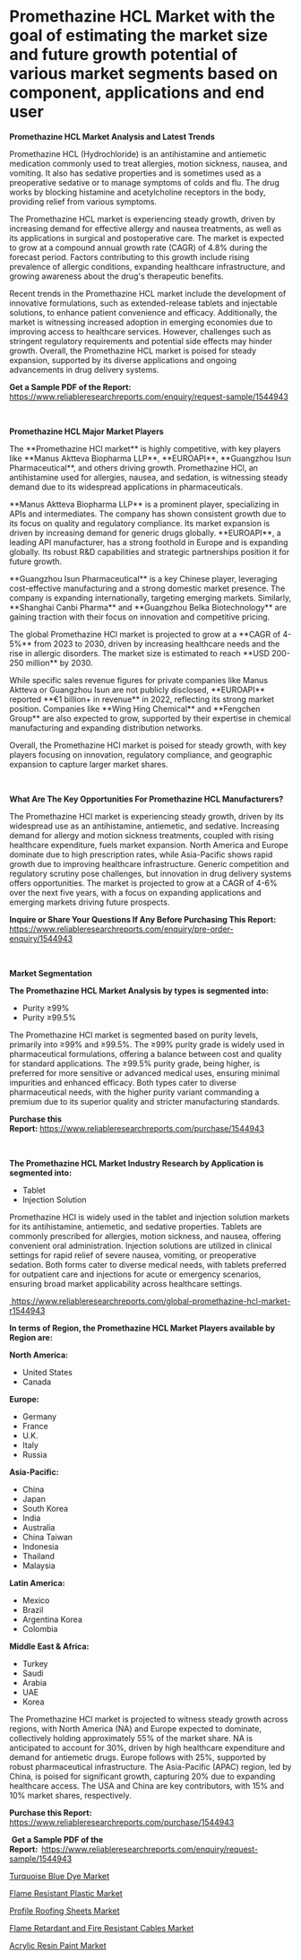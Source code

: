 <p><h1>Promethazine HCL Market with the goal of estimating the market size and future growth potential of various market segments based on component, applications and end user</h1></p><p><strong>Promethazine HCL Market Analysis and Latest Trends</strong></p>
<p><p>Promethazine HCL (Hydrochloride) is an antihistamine and antiemetic medication commonly used to treat allergies, motion sickness, nausea, and vomiting. It also has sedative properties and is sometimes used as a preoperative sedative or to manage symptoms of colds and flu. The drug works by blocking histamine and acetylcholine receptors in the body, providing relief from various symptoms.</p><p>The Promethazine HCL market is experiencing steady growth, driven by increasing demand for effective allergy and nausea treatments, as well as its applications in surgical and postoperative care. The market is expected to grow at a compound annual growth rate (CAGR) of 4.8% during the forecast period. Factors contributing to this growth include rising prevalence of allergic conditions, expanding healthcare infrastructure, and growing awareness about the drug's therapeutic benefits.</p><p>Recent trends in the Promethazine HCL market include the development of innovative formulations, such as extended-release tablets and injectable solutions, to enhance patient convenience and efficacy. Additionally, the market is witnessing increased adoption in emerging economies due to improving access to healthcare services. However, challenges such as stringent regulatory requirements and potential side effects may hinder growth. Overall, the Promethazine HCL market is poised for steady expansion, supported by its diverse applications and ongoing advancements in drug delivery systems.</p></p>
<p><strong>Get a Sample PDF of the Report:&nbsp;</strong> <a href="https://www.reliableresearchreports.com/enquiry/request-sample/1544943?utm_campaign=121&utm_medium=2&utm_source=Github&utm_content=ia&utm_term=26012025&utm_id=promethazine-hcl">https://www.reliableresearchreports.com/enquiry/request-sample/1544943</a></p>
<p>&nbsp;</p>
<p><strong>Promethazine HCL Major Market Players</strong></p>
<p><p>The **Promethazine HCl market** is highly competitive, with key players like **Manus Aktteva Biopharma LLP**, **EUROAPI**, **Guangzhou Isun Pharmaceutical**, and others driving growth. Promethazine HCl, an antihistamine used for allergies, nausea, and sedation, is witnessing steady demand due to its widespread applications in pharmaceuticals.</p><p>**Manus Aktteva Biopharma LLP** is a prominent player, specializing in APIs and intermediates. The company has shown consistent growth due to its focus on quality and regulatory compliance. Its market expansion is driven by increasing demand for generic drugs globally. **EUROAPI**, a leading API manufacturer, has a strong foothold in Europe and is expanding globally. Its robust R&D capabilities and strategic partnerships position it for future growth.</p><p>**Guangzhou Isun Pharmaceutical** is a key Chinese player, leveraging cost-effective manufacturing and a strong domestic market presence. The company is expanding internationally, targeting emerging markets. Similarly, **Shanghai Canbi Pharma** and **Guangzhou Belka Biotechnology** are gaining traction with their focus on innovation and competitive pricing.</p><p>The global Promethazine HCl market is projected to grow at a **CAGR of 4-5%** from 2023 to 2030, driven by increasing healthcare needs and the rise in allergic disorders. The market size is estimated to reach **USD 200-250 million** by 2030.</p><p>While specific sales revenue figures for private companies like Manus Aktteva or Guangzhou Isun are not publicly disclosed, **EUROAPI** reported **€1 billion+ in revenue** in 2022, reflecting its strong market position. Companies like **Wing Hing Chemical** and **Fengchen Group** are also expected to grow, supported by their expertise in chemical manufacturing and expanding distribution networks.</p><p>Overall, the Promethazine HCl market is poised for steady growth, with key players focusing on innovation, regulatory compliance, and geographic expansion to capture larger market shares.</p></p>
<p>&nbsp;</p>
<p><strong>What Are The Key Opportunities For Promethazine HCL Manufacturers?</strong></p>
<p><p>The Promethazine HCl market is experiencing steady growth, driven by its widespread use as an antihistamine, antiemetic, and sedative. Increasing demand for allergy and motion sickness treatments, coupled with rising healthcare expenditure, fuels market expansion. North America and Europe dominate due to high prescription rates, while Asia-Pacific shows rapid growth due to improving healthcare infrastructure. Generic competition and regulatory scrutiny pose challenges, but innovation in drug delivery systems offers opportunities. The market is projected to grow at a CAGR of 4-6% over the next five years, with a focus on expanding applications and emerging markets driving future prospects.</p></p>
<p><strong>Inquire or Share Your Questions If Any Before Purchasing This Report:</strong> <a href="https://www.reliableresearchreports.com/enquiry/pre-order-enquiry/1544943?utm_campaign=121&utm_medium=2&utm_source=Github&utm_content=ia&utm_term=26012025&utm_id=promethazine-hcl">https://www.reliableresearchreports.com/enquiry/pre-order-enquiry/1544943</a></p>
<p>&nbsp;</p>
<p><strong>Market Segmentation</strong></p>
<p><strong>The Promethazine HCL Market Analysis by types is segmented into:</strong></p>
<p><ul><li>Purity ≥99%</li><li>Purity ≥99.5%</li></ul></p>
<p><p>The Promethazine HCl market is segmented based on purity levels, primarily into ≥99% and ≥99.5%. The ≥99% purity grade is widely used in pharmaceutical formulations, offering a balance between cost and quality for standard applications. The ≥99.5% purity grade, being higher, is preferred for more sensitive or advanced medical uses, ensuring minimal impurities and enhanced efficacy. Both types cater to diverse pharmaceutical needs, with the higher purity variant commanding a premium due to its superior quality and stricter manufacturing standards.</p></p>
<p><strong>Purchase this Report:&nbsp;</strong><a href="https://www.reliableresearchreports.com/purchase/1544943?utm_campaign=121&utm_medium=2&utm_source=Github&utm_content=ia&utm_term=26012025&utm_id=promethazine-hcl">https://www.reliableresearchreports.com/purchase/1544943</a></p>
<p>&nbsp;</p>
<p><strong>The Promethazine HCL Market Industry Research by Application is segmented into:</strong></p>
<p><ul><li>Tablet</li><li>Injection Solution</li></ul></p>
<p><p>Promethazine HCl is widely used in the tablet and injection solution markets for its antihistamine, antiemetic, and sedative properties. Tablets are commonly prescribed for allergies, motion sickness, and nausea, offering convenient oral administration. Injection solutions are utilized in clinical settings for rapid relief of severe nausea, vomiting, or preoperative sedation. Both forms cater to diverse medical needs, with tablets preferred for outpatient care and injections for acute or emergency scenarios, ensuring broad market applicability across healthcare settings.</p></p>
<p><a href="https://www.reliableresearchreports.com/global-promethazine-hcl-market-r1544943?utm_campaign=121&utm_medium=2&utm_source=Github&utm_content=ia&utm_term=26012025&utm_id=promethazine-hcl">&nbsp;https://www.reliableresearchreports.com/global-promethazine-hcl-market-r1544943</a></p>
<p><strong>In terms of Region, the Promethazine HCL Market Players available by Region are:</strong></p>
<p>
    <p> <strong> North America: </strong>
        <ul>
            <li>United States</li>
            <li>Canada</li>
        </ul>
        </p> 
    <p> <strong> Europe: </strong>
        <ul>
            <li>Germany</li>
            <li>France</li>
            <li>U.K.</li>
            <li>Italy</li>
            <li>Russia</li>
        </ul>
        </p> 
    <p> <strong> Asia-Pacific: </strong>
        <ul>
            <li>China</li>
            <li>Japan</li>
            <li>South Korea</li>
            <li>India</li>
            <li>Australia</li>
            <li>China Taiwan</li>
            <li>Indonesia</li>
            <li>Thailand</li>
            <li>Malaysia</li>
        </ul>
        </p> 
    <p> <strong> Latin America: </strong>
        <ul>
            <li>Mexico</li>
            <li>Brazil</li>
            <li>Argentina Korea</li>
            <li>Colombia</li>
        </ul>
        </p> 
    <p> <strong> Middle East & Africa: </strong>
        <ul>
            <li>Turkey</li>
            <li>Saudi</li>
            <li>Arabia</li>
            <li>UAE</li>
            <li>Korea</li>
        </ul>
    </p>
    </p>
<p><p>The Promethazine HCl market is projected to witness steady growth across regions, with North America (NA) and Europe expected to dominate, collectively holding approximately 55% of the market share. NA is anticipated to account for 30%, driven by high healthcare expenditure and demand for antiemetic drugs. Europe follows with 25%, supported by robust pharmaceutical infrastructure. The Asia-Pacific (APAC) region, led by China, is poised for significant growth, capturing 20% due to expanding healthcare access. The USA and China are key contributors, with 15% and 10% market shares, respectively.</p></p>
<p><strong>Purchase this Report: </strong><a href="https://www.reliableresearchreports.com/purchase/1544943?utm_campaign=121&utm_medium=2&utm_source=Github&utm_content=ia&utm_term=26012025&utm_id=promethazine-hcl">https://www.reliableresearchreports.com/purchase/1544943</a></p>
<p>&nbsp;<strong>Get a Sample PDF of the Report:&nbsp;&nbsp;</strong><a href="https://www.reliableresearchreports.com/enquiry/request-sample/1544943?utm_campaign=121&utm_medium=2&utm_source=Github&utm_content=ia&utm_term=26012025&utm_id=promethazine-hcl">https://www.reliableresearchreports.com/enquiry/request-sample/1544943</a></p>
<p><strong></strong></p>
<p><p><a href="https://github.com/kbollin866/Market-Research-Report-List-1/blob/main/turquoise-blue-dye-market.md?utm_campaign=121&utm_medium=2&utm_source=Github&utm_content=ia&utm_term=26012025&utm_id=promethazine-hcl">Turquoise Blue Dye Market</a></p><p><a href="https://github.com/janraimondo83/Market-Research-Report-List-1/blob/main/flame-resistant-plastic-market.md?utm_campaign=121&utm_medium=2&utm_source=Github&utm_content=ia&utm_term=26012025&utm_id=promethazine-hcl">Flame Resistant Plastic Market</a></p><p><a href="https://github.com/musickyung75/Market-Research-Report-List-1/blob/main/profile-roofing-sheets-market.md?utm_campaign=121&utm_medium=2&utm_source=Github&utm_content=ia&utm_term=26012025&utm_id=promethazine-hcl">Profile Roofing Sheets Market</a></p><p><a href="https://github.com/sholympia197070/Market-Research-Report-List-1/blob/main/flame-retardant-and-fire-resistant-cables-market.md?utm_campaign=121&utm_medium=2&utm_source=Github&utm_content=ia&utm_term=26012025&utm_id=promethazine-hcl">Flame Retardant and Fire Resistant Cables Market</a></p><p><a href="https://github.com/sca704osol/Market-Research-Report-List-1/blob/main/acrylic-resin-paint-market.md?utm_campaign=121&utm_medium=2&utm_source=Github&utm_content=ia&utm_term=26012025&utm_id=promethazine-hcl">Acrylic Resin Paint Market</a></p></p>